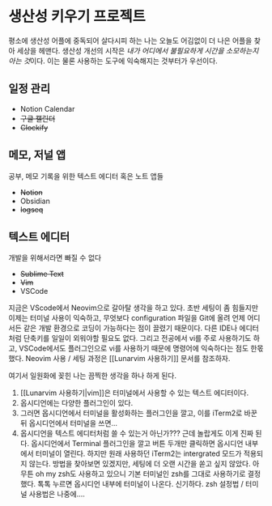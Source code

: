 # 생산성 키우기 프로젝트

평소에 생산성 어플에 중독되어 살다시피 하는 나는 오늘도 어김없이 더 나은 어플을 찾아 세상을 헤맨다.
생산성 개선의 시작은 *내가 어디에서 불필요하게 시간을 소모하는지 아는 것*이다. 이는 물론 사용하는 도구에 익숙해지는 것부터가 우선이다.

## 일정 관리

- Notion Calendar
- ~~구글 캘린더~~
- ~~Clockify~~

## 메모, 저널 앱

공부, 메모 기록을 위한 텍스트 에디터 혹은 노트 앱들

- ~~Notion~~
- Obsidian
- ~~logseq~~

## 텍스트 에디터

개발을 위해서라면 빠질 수 없다

- ~~Sublime Text~~
- ~~Vim~~
- VSCode

지금은 VScode에서 Neovim으로 갈아탈 생각을 하고 있다. 초반 세팅이 좀 힘들지만 이제는 터미널 사용이 익숙하고, 무엇보다 configuration 파일을 Git에 올려 언제 어디서든 같은 개발 환경으로 코딩이 가능하다는 점이 끌렸기 때문이다. 다른 IDE나 에디터처럼 단축키를 일일이 외워야할 필요도 없다. 그리고 전공에서 vi를 주로 사용하기도 하고, VSCode에서도 플러그인으로 vi를 사용하기 때문에 명령어에 익숙하다는 점도 한몫했다. Neovim 사용 / 세팅 과정은 [[Lunarvim 사용하기]] 문서를 참조하자.

여기서 일원화에 꽂힌 나는 끔찍한 생각을 하나 하게 된다.
1. [[Lunarvim 사용하기|vim]]은 터미널에서 사용할 수 있는 텍스트 에디터이다.
2. 옵시디언에는 다양한 플러그인이 있다.
3. 그러면 옵시디언에서 터미널을 활성화하는 플러그인을 깔고, 이를 iTerm2로 바꾼 뒤 옵시디언에서 터미널을 쓰면...
4. 옵시디언을 텍스트 에디터처럼 쓸 수 있는거 아닌가???
근데 놀랍게도 이게 진짜 된다. 옵시디언에서 Terminal 플러그인을 깔고 버튼 두개만 클릭하면 옵시디언 내부에서 터미널이 열린다. 하지만 원래 사용하던 iTerm2는 intergrated 모드가 적용되지 않는다. 방법을 찾아보면 있겠지만, 세팅에 더 오랜 시간을 쏟고 싶지 않았다. 아무튼 oh my zsh도 사용하고 있으니 기본 터미널인 zsh를 그대로 사용하기로 결정했다. 톡톡 누르면 옵시디언 내부에 터미널이 나온다. 신기하다. zsh 설정법 / 터미널 사용법은 나중에....
